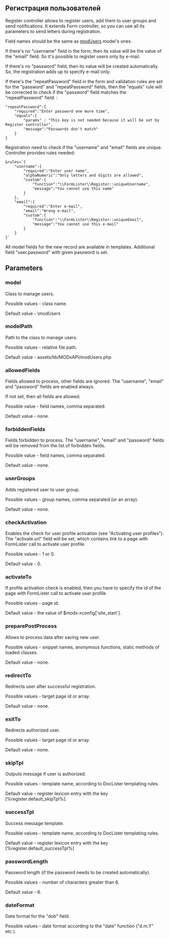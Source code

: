 ## Регистрация пользователей

Register controller allows to register users, add them to user groups and send notifications. It extends Form controller, so you can use all its parameters to send letters during registration.

Field names should be the same as [modUsers](http://docs.evolution-cms.com/Extras/Snippets/DocLister/MODxAPI) model's ones.

If there's no "username" field in the form, then its value will be the value of the "email" field. So it's possible to register users only by e-mail.

If there's no "password" field, then its value will be created automatically. So, the registration adds up to specify e-mail only.

If there's the "repeatPassword" field in the form and validation rules are set for the "password" and "repeatPassword" fields, then the "equals" rule will be corrected to check if the "password" field matches the "repeatPassword" field:
:
```
"repeatPassword":{
    "required":"Enter password one more time",
    "equals":{
        "params" : "This key is not needed because it will be set by Register controller",
        "message":"Passwords don't match"
    }
}
```

Registration need to check if the "username" and "email" fields are unique. Controller provides rules needed:
```
&rules=`{
    "username":{
        "required":"Enter user name",
        "alphaNumeric":"Only letters and digits are allowed",
        "custom":{
            "function":"\\FormLister\\Register::uniqueUsername",
            "message":"You cannot use this name"
        }
    },
    "email":{
        "required":"Enter e-mail",
        "email":"Wrong e-mail",
        "custom":{
            "function":"\\FormLister\\Register::uniqueEmail",
            "message":"You cannot use this e-mail"
        }
    }
}`
```
All model fields for the new record are available in templates. Additional field "user.password" with given password is set. 

## Parameters
### model
Class to manage users.

Possible values - class name.

Default value - \modUsers

### modelPath
Path to the class to manage users.

Possible values - relative file path.

Default value - assets/lib/MODxAPI/modUsers.php

### allowedFields
Fields allowed to process, other fields are ignored. The "username", "email" and "password" fields are enabled always.

If not set, then all fields are allowed.

Possible value - field names, comma separated. 

Default value - none.

### forbiddenFields
Fields forbidden to process. The "username", "email" and "password" fields will be removed from the list of forbidden fields.

Possible value - field names, comma separated. 

Default value - none.

### userGroups
Adds registered user to user group.

Possible values - group names, comma separated (or an array).

Default value - none.

### checkActivation
Enables the check for user profile activation (see "Activating user profiles"). The "activate.url" field will be set, which contains link to a page with FormLister call to activate user profile.  

Possible values - 1 or 0.

Default value - 0.

### activateTo
If profile activation check is enabled, then you have to specify the id of the page with FormLister call to activate user profile.

Possible values - page id.

Default value - the value of $modx->config['site_start'].

### preparePostProcess
Allows to process data after saving new user.

Possible values - snippet names, anonymous functions, static methods of loaded classes.

Default value - none.

### redirectTo
Redirects user after successful registration.

Possible values - target page id or array.

Default value - none.

### exitTo
Redirects authorized user.

Possible values - target page id or array.

Default value - none.

### skipTpl
Outputs message if user is authorized.

Possible values - template name, according to DocLister templating rules.

Default value - register lexicon entry with the key [%register.default_skipTpl%].

### successTpl
Success message template.

Possible values - template name, according to DocLister templating rules.

Default value - register lexicon entry with the key [%register.default_successTpl%]

### passwordLength
Password length (if the password needs to be created automatically).

Possible values - number of characters greater than 6.

Default value - 6.

### dateFormat
Date format for the "dob" field.

Possible values - date format according to the "date" function ("d.m.Y" etc.).
